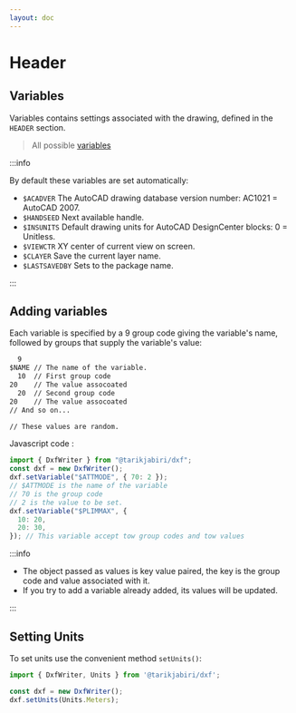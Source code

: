 ```yaml
---
layout: doc
---
```


# Header

## Variables

Variables contains settings associated with the drawing, defined in the `HEADER` section.
> All possible [variables](https://help.autodesk.com/view/OARX/2023/ENU/?guid=GUID-A85E8E67-27CD-4C59-BE61-4DC9FADBE74A)

:::info

By default these variables are set automatically:

- `$ACADVER` The AutoCAD drawing database version number: AC1021 = AutoCAD 2007.
- `$HANDSEED` Next available handle.
- `$INSUNITS` Default drawing units for AutoCAD DesignCenter blocks: 0 = Unitless.
- `$VIEWCTR` XY center of current view on screen.
- `$CLAYER` Save the current layer name.
- `$LASTSAVEDBY` Sets to the package name.

:::

## Adding variables

Each variable is specified by a 9 group code giving the variable's name, followed by groups that supply the variable's value:

```txt
  9
$NAME // The name of the variable.
  10  // First group code
20    // The value assocoated
  20  // Second group code
20    // The value assocoated
// And so on...

// These values are random.
```

Javascript code :

```js
import { DxfWriter } from "@tarikjabiri/dxf";
const dxf = new DxfWriter();
dxf.setVariable("$ATTMODE", { 70: 2 });
// $ATTMODE is the name of the variable
// 70 is the group code
// 2 is the value to be set.
dxf.setVariable("$PLIMMAX", {
  10: 20,
  20: 30,
}); // This variable accept tow group codes and tow values
```

:::info

- The object passed as values is key value paired, the key is the group code and value associated with it.
- If you try to add a variable already added, its values will be updated.

:::

## Setting Units

To set units use the convenient method `setUnits()`:

```js
import { DxfWriter, Units } from '@tarikjabiri/dxf';

const dxf = new DxfWriter();
dxf.setUnits(Units.Meters);

```